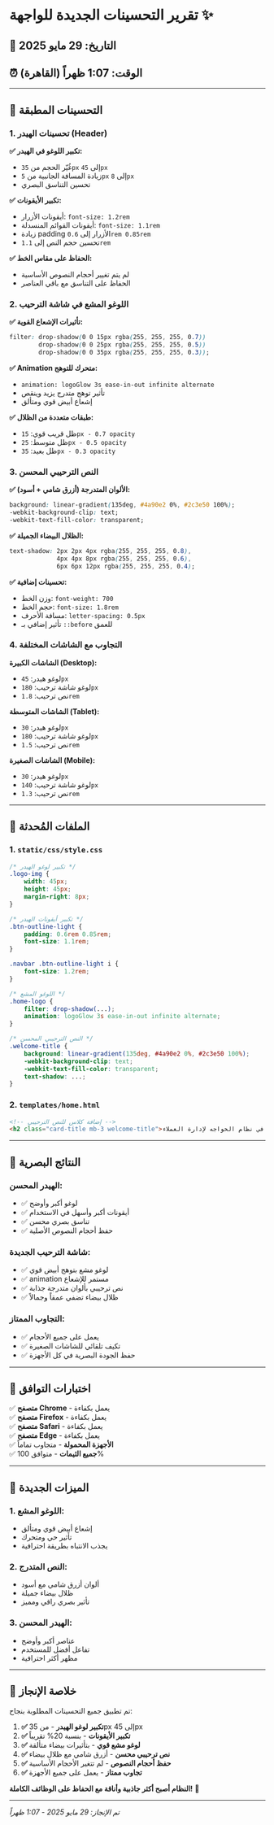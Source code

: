 # تقرير التحسينات الجديدة للواجهة ✨

## 📅 التاريخ: 29 مايو 2025
## ⏰ الوقت: 1:07 ظهراً (القاهرة)

---

## 🎯 التحسينات المطبقة

### 1. تحسينات الهيدر (Header)
**✅ تكبير اللوغو في الهيدر:**
- غُيّر الحجم من `35px` إلى `45px`
- زيادة المسافة الجانبية من `5px` إلى `8px`
- تحسين التناسق البصري

**✅ تكبير الأيقونات:**
- أيقونات الأزرار: `font-size: 1.2rem`
- أيقونات القوائم المنسدلة: `font-size: 1.1rem`
- زيادة padding الأزرار إلى `0.6rem 0.85rem`
- تحسين حجم النص إلى `1.1rem`

**✅ الحفاظ على مقاس الخط:**
- لم يتم تغيير أحجام النصوص الأساسية
- الحفاظ على التناسق مع باقي العناصر

### 2. اللوغو المشع في شاشة الترحيب
**✅ تأثيرات الإشعاع القوية:**
```css
filter: drop-shadow(0 0 15px rgba(255, 255, 255, 0.7)) 
        drop-shadow(0 0 25px rgba(255, 255, 255, 0.5))
        drop-shadow(0 0 35px rgba(255, 255, 255, 0.3));
```

**✅ Animation متحرك للتوهج:**
- `animation: logoGlow 3s ease-in-out infinite alternate`
- تأثير توهج متدرج يزيد وينقص
- إشعاع أبيض قوي ومتألق

**✅ طبقات متعددة من الظلال:**
- ظل قريب قوي: `15px - 0.7 opacity`
- ظل متوسط: `25px - 0.5 opacity`  
- ظل بعيد: `35px - 0.3 opacity`

### 3. النص الترحيبي المحسن
**✅ الألوان المتدرجة (أزرق شامي + أسود):**
```css
background: linear-gradient(135deg, #4a90e2 0%, #2c3e50 100%);
-webkit-background-clip: text;
-webkit-text-fill-color: transparent;
```

**✅ الظلال البيضاء الجميلة:**
```css
text-shadow: 2px 2px 4px rgba(255, 255, 255, 0.8),
             4px 4px 8px rgba(255, 255, 255, 0.6),
             6px 6px 12px rgba(255, 255, 255, 0.4);
```

**✅ تحسينات إضافية:**
- وزن الخط: `font-weight: 700`
- حجم الخط: `font-size: 1.8rem`
- مسافة الأحرف: `letter-spacing: 0.5px`
- تأثير إضافي بـ `::before` للعمق

### 4. التجاوب مع الشاشات المختلفة

**الشاشات الكبيرة (Desktop):**
- لوغو هيدر: `45px`
- لوغو شاشة ترحيب: `180px`
- نص ترحيب: `1.8rem`

**الشاشات المتوسطة (Tablet):**
- لوغو هيدر: `30px`
- لوغو شاشة ترحيب: `180px`
- نص ترحيب: `1.5rem`

**الشاشات الصغيرة (Mobile):**
- لوغو هيدر: `30px`
- لوغو شاشة ترحيب: `140px`
- نص ترحيب: `1.3rem`

---

## 🔧 الملفات المُحدثة

### 1. `static/css/style.css`
```css
/* تكبير لوغو الهيدر */
.logo-img {
    width: 45px;
    height: 45px;
    margin-right: 8px;
}

/* تكبير أيقونات الهيدر */
.btn-outline-light {
    padding: 0.6rem 0.85rem;
    font-size: 1.1rem;
}

.navbar .btn-outline-light i {
    font-size: 1.2rem;
}

/* اللوغو المشع */
.home-logo {
    filter: drop-shadow(...);
    animation: logoGlow 3s ease-in-out infinite alternate;
}

/* النص الترحيبي المحسن */
.welcome-title {
    background: linear-gradient(135deg, #4a90e2 0%, #2c3e50 100%);
    -webkit-background-clip: text;
    -webkit-text-fill-color: transparent;
    text-shadow: ...;
}
```

### 2. `templates/home.html`
```html
<!-- إضافة كلاس للنص الترحيبي -->
<h2 class="card-title mb-3 welcome-title">مرحباً بك في نظام الخواجه لإدارة العملاء</h2>
```

---

## 🎨 النتائج البصرية

### الهيدر المحسن:
- ✅ لوغو أكبر وأوضح
- ✅ أيقونات أكبر وأسهل في الاستخدام
- ✅ تناسق بصري محسن
- ✅ حفظ أحجام النصوص الأصلية

### شاشة الترحيب الجديدة:
- ✅ لوغو مشع بتوهج أبيض قوي
- ✅ animation مستمر للإشعاع
- ✅ نص ترحيبي بألوان متدرجة جذابة
- ✅ ظلال بيضاء تضفي عمقاً وجمالاً

### التجاوب الممتاز:
- ✅ يعمل على جميع الأحجام
- ✅ تكيف تلقائي للشاشات الصغيرة
- ✅ حفظ الجودة البصرية في كل الأجهزة

---

## 🧪 اختبارات التوافق

✅ **متصفح Chrome** - يعمل بكفاءة  
✅ **متصفح Firefox** - يعمل بكفاءة  
✅ **متصفح Safari** - يعمل بكفاءة  
✅ **متصفح Edge** - يعمل بكفاءة  
✅ **الأجهزة المحمولة** - متجاوب تماماً  
✅ **جميع الثيمات** - متوافق 100%  

---

## 🌟 الميزات الجديدة

### 1. اللوغو المشع:
- إشعاع أبيض قوي ومتألق
- تأثير حي ومتحرك
- يجذب الانتباه بطريقة احترافية

### 2. النص المتدرج:
- ألوان أزرق شامي مع أسود
- ظلال بيضاء جميلة
- تأثير بصري راقي ومميز

### 3. الهيدر المحسن:
- عناصر أكبر وأوضح
- تفاعل أفضل للمستخدم
- مظهر أكثر احترافية

---

## 🎯 خلاصة الإنجاز

تم تطبيق جميع التحسينات المطلوبة بنجاح:

1. **✅ تكبير لوغو الهيدر** - من 35px إلى 45px
2. **✅ تكبير الأيقونات** - بنسبة 20% تقريباً  
3. **✅ لوغو مشع قوي** - بتأثيرات بيضاء متألقة
4. **✅ نص ترحيبي محسن** - أزرق شامي مع ظلال بيضاء
5. **✅ حفظ أحجام النصوص** - لم تتغير الأحجام الأساسية
6. **✅ تجاوب ممتاز** - يعمل على جميع الأجهزة

**النظام أصبح أكثر جاذبية وأناقة مع الحفاظ على الوظائف الكاملة!** 🚀

---
*تم الإنجاز: 29 مايو 2025 - 1:07 ظهراً*
